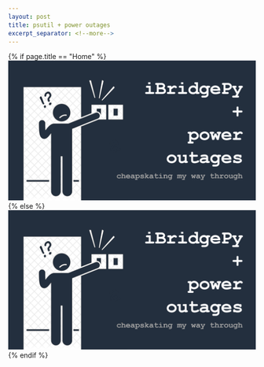 ```yaml
---
layout: post
title: psutil + power outages
excerpt_separator: <!--more-->
---
```

{% if page.title == "Home" %}
  ![power outage](../images/power_outage.png)
{% else %}
  ![power outage](/images/power_outage.png)
{% endif %}

